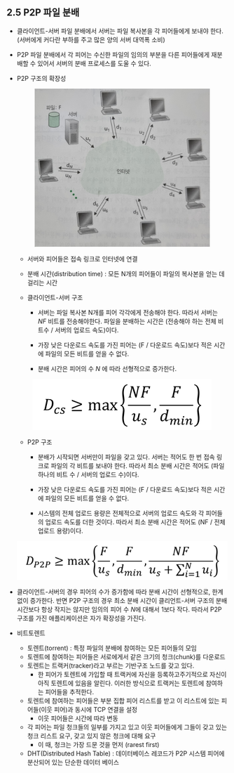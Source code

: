 ## 2.5 P2P 파일 분배

* 클라이언트-서버 파일 분배에서 서버는 파일 복사본을 각 피어들에게 보내야 한다. (서버에게 커다란 부하를 주고 많은 양의 서버 대역폭 소비)

* P2P 파일 분배에서 각 피어는 수신한 파일의 임의의 부분을 다른 피어들에게 재분배할 수 있어서 서버의 분배 프로세스를 도울 수 있다.

* P2P 구조의 확장성

  <p align="center"><img src="./img/img2.jpg" width="400px"></p>

  * 서버와 피어들은 접속 링크로 인터넷에 연결

  * 분배 시간(distribution time) : 모든 N개의 피어들이 파일의 복사본을 얻는 데 걸리는 시간

  * 클라이언트-서버 구조

    * 서버는 파일 복사본 N개를 피어 각각에게 전송해야 한다. 따라서 서버는 *NF* 비트를 전송해야한다. 파일을 분배하는 시간은 (전송해야 하는 전체 비트수 / 서버의 업로드 속도)이다.
    
    * 가장 낮은 다운로드 속도를 가진 피어는 (F / 다운로드 속도)보다 적은 시간에 파일의 모든 비트를 얻을 수 없다.
    
    * 분배 시간은 피어의 수 *N* 에 따라 선형적으로 증가한다.
    
  <p align="center"><img src="./img/img3.png"></p>
  
  
    * P2P 구조	
  
  
        * 분배가 시작되면 서버만이 파일을 갖고 있다. 서버는 적어도 한 번 접속 링크로 파일의 각 비트를 보내야 한다. 따라서 최소 분배 시간은 적어도 (파일 하나의 비트 수 / 서버의 업로드 수)이다. 
        
  
  
        * 가장 낮은 다운로드 속도를 가진 피어는 (F / 다운로드 속도)보다 적은 시간에 파일의 모든 비트를 얻을 수 없다.
        
  
  
        * 시스템의 전체 업로드 용량은 전체적으로 서버의 업로드 속도와 각 피어들의 업로드 속도를 더한 것이다. 따라서 최소 분배 시간은 적어도 (NF / 전체 업로드 용량)이다.
  

  <p align="center"><img src="./img/img4.png"></p>

* 클라이언트-서버의 경우 피어의 수가 증가함에 따라 분배 시간이 선형적으로, 한계 없이 증가한다. 반면 P2P 구조의 경우 최소 분배 시간이 클리언트-서버 구조의 분배 시간보다 항상 작지는 않지만 임의의 피어 수 *N*에 대해서 1보다 작다. 따라서 P2P 구조를 가진 애플리케이션은 자가 확장성을 가진다.

* 비트토렌트

  * 토렌트(torrent) : 특정 파일의 분배에 참여하는 모든 피어들의 모임
  * 토렌트에 참여하는 피어들은 서로에게서 같은 크기의 청크(chunk)를 다운로드
  * 토렌트는 트랙커(tracker)라고 부르는 기반구조 노드를 갖고 있다.
    * 한 피어가 토렌트에 가입할 때 트랙커에 자신을 등록하고주기적으로 자신이 아직 토렌트에 있음을 알린다. 이러한 방식으로 트랙커는 토렌트에 참여하는 피어들을 추적한다.
  * 토렌트에 참여하는 피어들은 부분 집합 피어 리스트를 받고 이 리스트에 있는 피어들(이웃 피어)과 동시에 TCP 연결을 설정
    * 이웃 피어들은 시간에 따라 변동
  * 각 피어는 파일 청크들의 일부를 가지고 있고 이웃 피어들에게 그들이 갖고 있는 청크 리스트 요구, 갖고 있지 않은 청크에 대해 요구
    * 이 때, 청크는 가장 드문 것을 먼저 (rarest first)
  * DHT(Distributed Hash Table) : 데이터베이스 레코드가 P2P 시스템 피어에 분산되어 있는 단순한 데이터 베이스
